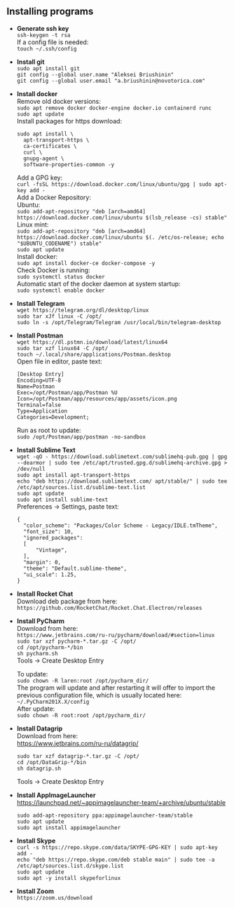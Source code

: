 ## Installing programs

- **Generate ssh key**   
`ssh-keygen -t rsa`  
If a config file is needed:  
`touch ~/.ssh/config`  

- **Install git**  
`sudo apt install git`  
`git config --global user.name "Aleksei Briushinin"`  
`git config --global user.email "a.briushinin@novotorica.com"`  

- **Install docker**  
Remove old docker versions:  
`sudo apt remove docker docker-engine docker.io containerd runc`  
`sudo apt update`  
  Install packages for https download:  
  ```
  sudo apt install \
    apt-transport-https \
    ca-certificates \
    curl \
    gnupg-agent \
    software-properties-common -y
  ```
  Add a GPG key:  
`curl -fsSL https://download.docker.com/linux/ubuntu/gpg | sudo apt-key add -`  
Add a Docker Repository:  
Ubuntu:  
`sudo add-apt-repository "deb [arch=amd64] https://download.docker.com/linux/ubuntu $(lsb_release -cs) stable"`  
Linux mint:  
`sudo add-apt-repository "deb [arch=amd64] https://download.docker.com/linux/ubuntu $(. /etc/os-release; echo "$UBUNTU_CODENAME") stable"`  
`sudo apt update`  
Install docker:  
`sudo apt install docker-ce docker-compose -y`  
 Check Docker is running:  
`sudo systemctl status docker`  
Automatic start of the docker daemon at system startup:  
`sudo systemctl enable docker`  

- **Install Telegram**  
`wget https://telegram.org/dl/desktop/linux`  
`sudo tar xJf linux -C /opt/`  
`sudo ln -s /opt/Telegram/Telegram /usr/local/bin/telegram-desktop`  

- **Install Postman**  
`wget https://dl.pstmn.io/download/latest/linux64`  
`sudo tar xzf linux64 -C /opt/`  
`touch ~/.local/share/applications/Postman.desktop`  
  Open file in editor, paste text:
  ```
  [Desktop Entry]
  Encoding=UTF-8
  Name=Postman
  Exec=/opt/Postman/app/Postman %U
  Icon=/opt/Postman/app/resources/app/assets/icon.png
  Terminal=false
  Type=Application
  Categories=Development;
  ```
  Run as root to update:  
  `sudo /opt/Postman/app/postman -no-sandbox`

- **Install Sublime Text**  
`wget -qO - https://download.sublimetext.com/sublimehq-pub.gpg | gpg --dearmor | sudo tee /etc/apt/trusted.gpg.d/sublimehq-archive.gpg > /dev/null`  
`sudo apt install apt-transport-https`  
`echo "deb https://download.sublimetext.com/ apt/stable/" | sudo tee /etc/apt/sources.list.d/sublime-text.list`  
`sudo apt update`  
`sudo apt install sublime-text`  
  Preferences -> Settings, paste text:  
  ```
  {
    "color_scheme": "Packages/Color Scheme - Legacy/IDLE.tmTheme",
    "font_size": 10,
    "ignored_packages":
    [
        "Vintage",
    ],
    "margin": 0,
    "theme": "Default.sublime-theme",
    "ui_scale": 1.25,
  }
  ```
- **Install Rocket Chat**  
Download deb package from here:   
`https://github.com/RocketChat/Rocket.Chat.Electron/releases`  

- **Install PyCharm**  
Download from here:  
`https://www.jetbrains.com/ru-ru/pycharm/download/#section=linux`  
`sudo tar xzf pycharm-*.tar.gz -C /opt/`  
`cd /opt/pycharm-*/bin`  
`sh pycharm.sh`  
  Tools -> Create Desktop Entry  
  
  To update:  
`sudo chown -R laren:root /opt/pycharm_dir/`  
  The program will update and after restarting it will offer to import the previous configuration file, which is usually located here: `~/.PyCharm201X.X/config`  
  After update:  
`sudo chown -R root:root /opt/pycharm_dir/`  

- **Install Datagrip**  
Download from here:  
https://www.jetbrains.com/ru-ru/datagrip/
  ```
  sudo tar xzf datagrip-*.tar.gz -C /opt/
  cd /opt/DataGrip-*/bin
  sh datagrip.sh
  ```
  Tools -> Create Desktop Entry 

- **Install AppImageLauncher**  
https://launchpad.net/~appimagelauncher-team/+archive/ubuntu/stable
  ```
  sudo add-apt-repository ppa:appimagelauncher-team/stable
  sudo apt update
  sudo apt install appimagelauncher
  ```

- **Install Skype**  
`curl -s https://repo.skype.com/data/SKYPE-GPG-KEY | sudo apt-key add -`  
`echo "deb https://repo.skype.com/deb stable main" | sudo tee -a /etc/apt/sources.list.d/skype.list`  
`sudo apt update`  
`sudo apt -y install skypeforlinux`  

- **Install Zoom**  
`https://zoom.us/download` 
